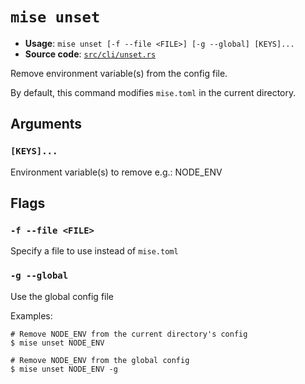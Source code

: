 # `mise unset`

- **Usage**: `mise unset [-f --file <FILE>] [-g --global] [KEYS]...`
- **Source code**: [`src/cli/unset.rs`](https://github.com/jdx/mise/blob/main/src/cli/unset.rs)

Remove environment variable(s) from the config file.

By default, this command modifies `mise.toml` in the current directory.

## Arguments

### `[KEYS]...`

Environment variable(s) to remove
e.g.: NODE_ENV

## Flags

### `-f --file <FILE>`

Specify a file to use instead of `mise.toml`

### `-g --global`

Use the global config file

Examples:

```
# Remove NODE_ENV from the current directory's config
$ mise unset NODE_ENV

# Remove NODE_ENV from the global config
$ mise unset NODE_ENV -g
```
